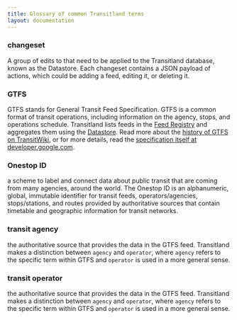 ```yaml
---
title: Glossary of common Transitland terms
layout: documentation
---
```


### changeset
A group of edits to that need to be applied to the Transitland database, known as the Datastore. Each changeset contains a JSON payload of actions, which could be adding a feed, editing it, or deleting it.

### GTFS
GTFS stands for General Transit Feed Specification. GTFS is a common format of transit operations, including information on the agency, stops, and operations schedule. Transitland lists feeds in the [Feed Registry](/documentation/feed-registry/) and aggregates them using the [Datastore](/documentation/datastore/). Read more about the [history of GTFS on TransitWiki](http://www.transitwiki.org/TransitWiki/index.php?title=General_Transit_Feed_Specification), or for more details, read the [specification itself at developer.google.com](https://developers.google.com/transit/gtfs/reference).

### Onestop ID
a scheme to label and connect data about public transit that are coming from many agencies, around the world. The Onestop ID is an alphanumeric, global, immutable identifier for transit feeds, operators/agencies, stops/stations, and routes provided by authoritative sources that contain timetable and geographic information for transit networks.

### transit agency
the authoritative source that provides the data in the GTFS feed. Transitland makes a distinction between `agency` and `operator`, where `agency` refers to the specific term within GTFS and `operator` is used in a more general sense.

### transit operator
the authoritative source that provides the data in the GTFS feed. Transitland makes a distinction between `agency` and `operator`, where `agency` refers to the specific term within GTFS and `operator` is used in a more general sense.

